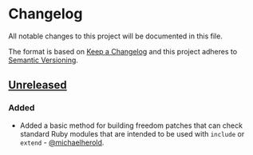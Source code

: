 # Changelog

All notable changes to this project will be documented in this file.

The format is based on [Keep a Changelog](http://keepachangelog.com/en/1.0.0/) and this project adheres to [Semantic Versioning](http://semver.org/spec/v2.0.0.html).

## [Unreleased](https://github.com/michaelherold/freedom/tree/master)

### Added

* Added a basic method for building freedom patches that can check standard Ruby modules that are intended to be used with `include` or `extend` - [@michaelherold].

[@michaelherold]: https://github.com/michaelherold

